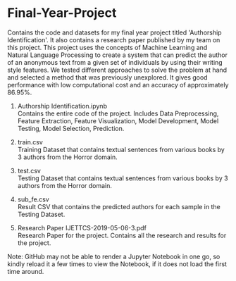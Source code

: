 # Final-Year-Project
Contains the code and datasets for my final year project titled 'Authorship Identification'. It also contains a research paper published by my team on this project. This project uses the concepts of Machine Learning and Natural Language Processing to create a system that can predict the author of an anonymous text from a given set of individuals by using their writing style features. We tested different approaches to solve the problem at hand and selected a method that was previously unexplored. It gives good performance with low computational cost and an accuracy of approximately 86.95%. 

1. Authorship Identification.ipynb
<br>Contains the entire code of the project. Includes Data Preprocessing, Feature Extraction, Feature Visualization, Model Development, Model Testing, Model Selection, Prediction. 

2. train.csv
<br>Training Dataset that contains textual sentences from various books by 3 authors from the Horror domain.

3. test.csv
<br>Testing Dataset that contains textual sentences from various books by 3 authors from the Horror domain.

4. sub_fe.csv
<br>Result CSV that contains the predicted authors for each sample in the Testing Dataset.

5. Research Paper IJETTCS-2019-05-06-3.pdf
<br>Research Paper for the project. Contains all the research and results for the project.

Note: GitHub may not be able to render a Jupyter Notebook in one go, so kindly reload it a few times to view the Notebook, if it does not load the first time around.
